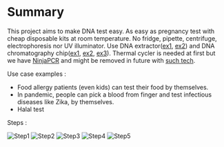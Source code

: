 # Summary

This project aims to make DNA test easy. As easy as pregnancy test with cheap disposable kits at room temperature.
No fridge, pipette, centrifuge, electrophoresis nor UV illuminator. Use DNA extractor([ex1](https://www.kaneka-labtest.com/en/pre/dna_version2.html), [ex2](https://www.funakoshi.co.jp/contents/64147)) and DNA chromatography chip([ex1](https://www.kaneka-labtest.com/en/chromato/index.html), [ex2](https://www.kurabo.co.jp/bio/English/product/products.php?M=D&PID=99), [ex3](https://techcrunch.com/2016/05/06/zika-test/)). Thermal cycler is needed at first but we have [NinjaPCR](https://github.com/hisashin/NinjaPCR) and might be removed in future with [such tech](https://www.twistdx.co.uk/en/products/product/twistamp-basic).

Use case examples :
- Food allergy patients (even kids) can test their food by themselves.
- In pandemic, people can pick a blood from finger and test infectious diseases like Zika, by themselves.
- Halal test

Steps : 

![Step1](https://github.com/hisashin/chip/doc/images/dev_process.001.jpeg "Step1")
![Step2](https://github.com/hisashin/chip/doc/images/dev_process.002.jpeg "Step2")
![Step3](https://github.com/hisashin/chip/doc/images/dev_process.003.jpeg "Step3")
![Step4](https://github.com/hisashin/chip/doc/images/dev_process.004.jpeg "Step4")
![Step5](https://github.com/hisashin/chip/doc/images/dev_process.005.jpeg "Step5")




 

